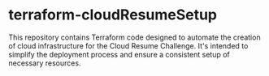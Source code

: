 # terraform-cloudResumeSetup
This repository contains Terraform code designed to automate the creation of cloud infrastructure for the Cloud Resume Challenge. It's intended to simplify the deployment process and ensure a consistent setup of necessary resources.
